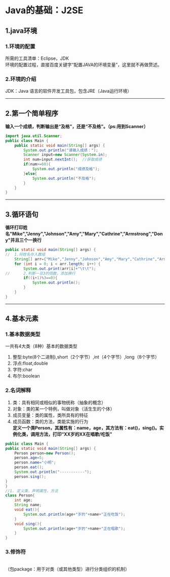 # Java的基础：J2SE  

## 1.java环境  

### 1.环境的配置

所需的工具清单：Eclipse，JDK   
环境的配置过程，直接百度关键字“配置JAVA的环境变量”，这里就不再做赘述。  

### 2.环境的介绍

JDK：Java 语言的软件开发工具包，包含JRE（Java运行环境）  

---

## 2.第一个简单程序  

**输入一个成绩，判断输出是“及格”，还是“不及格”。（ps:用到Scanner）**
```java
import java.util.Scanner;
public class Main {
	public static void main(String[] args) {
		System.out.println("请输入成绩：");
		Scanner input=new Scanner(System.in);
		int num=input.nextInt();  //获取成绩
		if(num>=60){
			System.out.println("成绩及格");
		}else{
			System.out.println("不及格");
		}
	}
}
```

---

## 3.循环语句  
**循环打印姓名"Mike","Jenny","Johnson","Amy","Mary","Cathrine","Armstrong","Dony"并且三个一换行**
```java
public static void main(String[] args) {
//	1.将姓名存入数组
	String[] arr={"Mike","Jenny","Johnson","Amy","Mary","Cathrine","Armstrong","Dony"};
	for (int i = 0; i < arr.length; i++) {
		System.out.print(arr[i]+"\t\t");
//		2.判断一旦3的倍数，添加换行
		if((i+1)%3==0){
			System.out.println();
		}
	}
}
```

---

## 4.基本元素
### 1.基本数据类型  
一共有4大类（8种）基本的数据类型  
1. 整型:byte(8个二进制),short（2个字节）,int（4个字节）,long（8个字节）  
2. 浮点:float,double  
3. 字符:char  
4. 布尔:boolean  

### 2.名词解释  
1. 类：具有相同或相似的事物统称（抽象的概念）  
2. 对象：类的某一个特例，叫做对象（活生生的个体）  
3. 成员变量：类的属性，类所具有的特征  
4. 成员函数：类的方法，类能实施的行为  
**定义一个类Person，其属性有：name，age，其方法有：eat()，sing()。实例化类，调用方法，打印“XX岁的XX在唱歌/吃饭”**
```java
public class Main {
public static void main(String[] args) {
	Person person=new Person();
	person.age=5;
	person.name="小明";
	person.eat();
	System.out.println("-----------");
	person.sing();
}
}
//1. 定义类，声明属性，方法
class Person{
	int age;
	String name;
	void eat(){
		System.out.println(age+"岁的"+name+"正在吃饭");
	}
	void sing(){
		System.out.println(age+"岁的"+name+"正在唱歌");
	}
}
```

### 3.修饰符   
[](../images/1.jpg)  
（包package：用于对类（或其他类型）进行分类组织的机制）  







